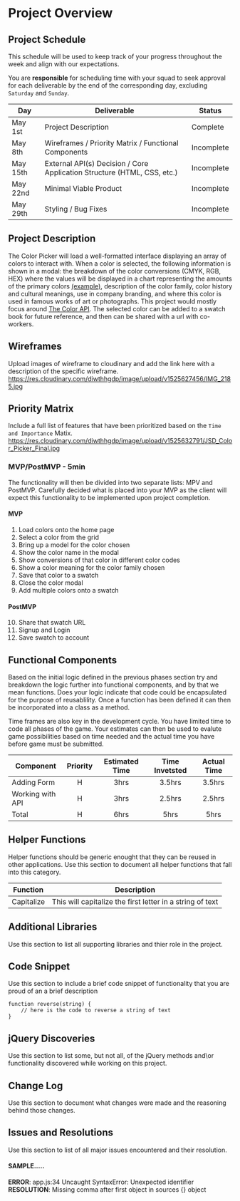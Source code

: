 # Project Overview

## Project Schedule

This schedule will be used to keep track of your progress throughout the week and align with our expectations.  

You are **responsible** for scheduling time with your squad to seek approval for each deliverable by the end of the corresponding day, excluding `Saturday` and `Sunday`.

|  Day | Deliverable | Status
|---|---| ---|
|May 1st| Project Description | Complete
|May 8th| Wireframes / Priority Matrix / Functional Components | Incomplete
|May 15th| External API(s) Decision / Core Application Structure (HTML, CSS, etc.) | Incomplete
|May 22nd| Minimal Viable Product | Incomplete
|May 29th| Styling / Bug Fixes | Incomplete


## Project Description

The Color Picker will load a well-formatted interface displaying an array of colors to interact with. When a color is selected, the following information is shown in a modal: the breakdown of the color conversions (CMYK, RGB, HEX) where the values will be displayed in a chart representing the amounts of the primary colors [(example)](https://www.colorhexa.com/), description of the color family, color history and cultural meanings, use in company branding, and where this color is used in famous works of art or photographs. This project would mostly focus around [The Color API](http://www.thecolorapi.com/). The selected color can be added to a swatch book for future reference, and then can be shared with a url with co-workers. 

## Wireframes

Upload images of wireframe to cloudinary and add the link here with a description of the specific wireframe.
https://res.cloudinary.com/diwthhgdp/image/upload/v1525627456/IMG_2185.jpg

## Priority Matrix

Include a full list of features that have been prioritized based on the `Time and Importance` Matix.
https://res.cloudinary.com/diwthhgdp/image/upload/v1525632791/JSD_Color_Picker_Final.jpg

### MVP/PostMVP - 5min

The functionality will then be divided into two separate lists: MPV and PostMVP.  Carefully decided what is placed into your MVP as the client will expect this functionality to be implemented upon project completion.  

#### MVP 

1. Load colors onto the home page 
2. Select a color from the grid 
3. Bring up a model for the color chosen
4. Show the color name in the modal 
5. Show conversions of that color in different color codes 
6. Show a color meaning for the color family chosen
7. Save that color to a swatch 
8. Close the color modal
9. Add multiple colors onto a swatch


#### PostMVP 

10. Share that swatch URL
11. Signup and Login 
12. Save swatch to account

## Functional Components

Based on the initial logic defined in the previous  phases section try and breakdown the logic further into functional components, and by that we mean functions.  Does your logic indicate that code could be encapsulated for the purpose of reusablility.  Once a function has been defined it can then be incorporated into a class as a method. 

Time frames are also key in the development cycle.  You have limited time to code all phases of the game.  Your estimates can then be used to evalute game possibilities based on time needed and the actual time you have before game must be submitted. 

| Component | Priority | Estimated Time | Time Invetsted | Actual Time |
| --- | :---: |  :---: | :---: | :---: |
| Adding Form | H | 3hrs| 3.5hrs | 3.5hrs |
| Working with API | H | 3hrs| 2.5hrs | 2.5hrs |
| Total | H | 6hrs| 5hrs | 5hrs |

## Helper Functions
Helper functions should be generic enought that they can be reused in other applications. Use this section to document all helper functions that fall into this category.

| Function | Description | 
| --- | :---: |  
| Capitalize | This will capitalize the first letter in a string of text | 

## Additional Libraries
 Use this section to list all supporting libraries and thier role in the project. 

## Code Snippet

Use this section to include a brief code snippet of functionality that you are proud of an a brief description  

```
function reverse(string) {
	// here is the code to reverse a string of text
}
```

## jQuery Discoveries
 Use this section to list some, but not all, of the jQuery methods and\or functionality discovered while working on this project.

## Change Log
 Use this section to document what changes were made and the reasoning behind those changes.  

## Issues and Resolutions
 Use this section to list of all major issues encountered and their resolution.

#### SAMPLE.....
**ERROR**: app.js:34 Uncaught SyntaxError: Unexpected identifier                                
**RESOLUTION**: Missing comma after first object in sources {} object
